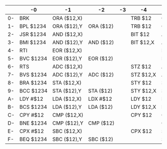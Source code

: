|            | -0          | -1          | -2          | -3          | -4          | -5          | -6          | -7          | -8          | -9          | -A          | -B          | -C          | -D          | -E          | -F          |
|------------|------------|------------|------------|------------|------------|------------|------------|------------|------------|------------|------------|------------|------------|------------|------------|------------|
|0-           |BRK&nbsp;   |ORA&nbsp;($12,X)|            |            |TRB&nbsp;$12|ORA&nbsp;$12|ASL&nbsp;$12|RMB0&nbsp;$12|PHP&nbsp;   |ORA&nbsp;#$12|ASL&nbsp;A  |            |TRB&nbsp;$1234|ORA&nbsp;$1234|ASL&nbsp;$1234|BBR0&nbsp;$1234|
|1-           |BPL&nbsp;$1234|ORA&nbsp;($12),Y|ORA&nbsp;($12)|            |TRB&nbsp;$12|ORA&nbsp;$12,X|ASL&nbsp;$12,X|RMB1&nbsp;$12|CLC&nbsp;   |ORA&nbsp;$1234,Y|INC&nbsp;A  |            |TRB&nbsp;$1234|ORA&nbsp;$1234,X|ASL&nbsp;$1234,X|BBR1&nbsp;$1234|
|2-           |JSR&nbsp;$1234|AND&nbsp;($12,X)|            |            |BIT&nbsp;$12|AND&nbsp;$12|ROL&nbsp;$12|RMB2&nbsp;$12|PLP&nbsp;   |AND&nbsp;#$12|ROL&nbsp;A  |            |BIT&nbsp;$1234|AND&nbsp;$1234|ROL&nbsp;$1234|BBR2&nbsp;$1234|
|3-           |BMI&nbsp;$1234|AND&nbsp;($12),Y|AND&nbsp;($12)|            |BIT&nbsp;$12,X|AND&nbsp;$12,X|ROL&nbsp;$12,X|RMB3&nbsp;$12|SEC&nbsp;   |AND&nbsp;$1234,Y|DEC&nbsp;A  |            |BIT&nbsp;$1234,X|AND&nbsp;$1234,X|ROL&nbsp;$1234,X|BBR3&nbsp;$1234|
|4-           |RTI&nbsp;   |EOR&nbsp;($12,X)|            |            |            |EOR&nbsp;$12|LSR&nbsp;$12|RMB4&nbsp;$12|PHA&nbsp;   |EOR&nbsp;#$12|LSR&nbsp;A  |            |JMP&nbsp;$1234|EOR&nbsp;$1234|LSR&nbsp;$1234|BBR4&nbsp;$1234|
|5-           |BVC&nbsp;$1234|EOR&nbsp;($12),Y|EOR&nbsp;($12)|            |            |EOR&nbsp;$12,X|LSR&nbsp;$12,X|RMB5&nbsp;$12|CLI&nbsp;   |EOR&nbsp;$1234,Y|PHY&nbsp;   |            |            |EOR&nbsp;$1234,X|LSR&nbsp;$1234,X|BBR5&nbsp;$1234|
|6-           |RTS&nbsp;   |ADC&nbsp;($12,X)|            |            |STZ&nbsp;$12|ADC&nbsp;$12|ROR&nbsp;$12|RMB6&nbsp;$12|PLA&nbsp;   |ADC&nbsp;#$12|ROR&nbsp;A  |            |JMP&nbsp;($1234)|ADC&nbsp;$1234|ROR&nbsp;$1234,X|BBR6&nbsp;$1234|
|7-           |BVS&nbsp;$1234|ADC&nbsp;($12),Y|ADC&nbsp;($12)|            |STZ&nbsp;$12,X|ADC&nbsp;$12,X|ROR&nbsp;$12,X|RMB7&nbsp;$12|SEI&nbsp;   |ADC&nbsp;$1234,Y|PLY&nbsp;   |            |JMP&nbsp;$1234,X|ADC&nbsp;$1234,X|ROR&nbsp;$1234|BBR7&nbsp;$1234|
|8-           |BRA&nbsp;$1234|STA&nbsp;($12,X)|            |            |STY&nbsp;$12|STA&nbsp;$12|STX&nbsp;$12|SMB0&nbsp;$12|DEY&nbsp;   |BIT&nbsp;#$12|TXA&nbsp;   |            |STY&nbsp;$1234|STA&nbsp;$1234|STX&nbsp;$1234|BBS0&nbsp;$1234|
|9-           |BCC&nbsp;$1234|STA&nbsp;($12),Y|STA&nbsp;($12)|            |STY&nbsp;$12,X|STA&nbsp;$12,X|STX&nbsp;$12,Y|SMB1&nbsp;$12|TYA&nbsp;   |STA&nbsp;$1234,Y|TXS&nbsp;   |            |STZ&nbsp;$1234|STA&nbsp;$1234,X|STZ&nbsp;$1234,X|BBS1&nbsp;$1234|
|A-           |LDY&nbsp;#$12|LDA&nbsp;($12,X)|LDX&nbsp;#$12|            |LDY&nbsp;$12|LDA&nbsp;$12|LDX&nbsp;$12|SMB2&nbsp;$12|TAY&nbsp;   |LDA&nbsp;#$12|TAX&nbsp;   |            |LDY&nbsp;$1234|LDA&nbsp;$1234|LDX&nbsp;$1234|BBS2&nbsp;$1234|
|B-           |BCS&nbsp;$1234|LDA&nbsp;($12),Y|LDA&nbsp;($12)|            |LDY&nbsp;$12,X|LDA&nbsp;$12,X|LDX&nbsp;$12,Y|SMB3&nbsp;$12|CLV&nbsp;   |LDA&nbsp;$1234,Y|TSX&nbsp;   |            |LDY&nbsp;$1234,X|LDA&nbsp;$1234,X|LDX&nbsp;$1234,Y|BBS3&nbsp;$1234|
|C-           |CPY&nbsp;#$12|CMP&nbsp;($12,X)|            |            |CPY&nbsp;$12|CMP&nbsp;$12|DEC&nbsp;$12|SMB4&nbsp;$12|INY&nbsp;   |CMP&nbsp;#$12|DEX&nbsp;   |WAI&nbsp;   |CPY&nbsp;$1234|CMP&nbsp;$1234|DEC&nbsp;$1234|BBS4&nbsp;$1234|
|D-           |BNE&nbsp;$1234|CMP&nbsp;($12),Y|CMP&nbsp;($12)|            |            |CMP&nbsp;$12,X|DEC&nbsp;$12,X|SMB5&nbsp;$12|CLD&nbsp;   |CMP&nbsp;$1234,Y|PHX&nbsp;   |STP&nbsp;   |            |CMP&nbsp;$1234,X|DEC&nbsp;$1234,X|BBS5&nbsp;$1234|
|E-           |CPX&nbsp;#$12|SBC&nbsp;($12,X)|            |            |CPX&nbsp;$12|SBC&nbsp;$12|INC&nbsp;$12|SMB6&nbsp;$12|INX&nbsp;   |SBC&nbsp;#$12|NOP&nbsp;   |            |CPX&nbsp;$1234|SBC&nbsp;$1234|INC&nbsp;$1234|BBS6&nbsp;$1234|
|F-           |BEQ&nbsp;$1234|SBC&nbsp;($12),Y|SBC&nbsp;($12)|            |            |SBC&nbsp;$12,X|INC&nbsp;$12,X|SMB7&nbsp;$12|SED&nbsp;   |SBC&nbsp;$1234,Y|PLX&nbsp;   |            |            |SBC&nbsp;$1234,X|INC&nbsp;$1234,X|BBS7&nbsp;$1234|

